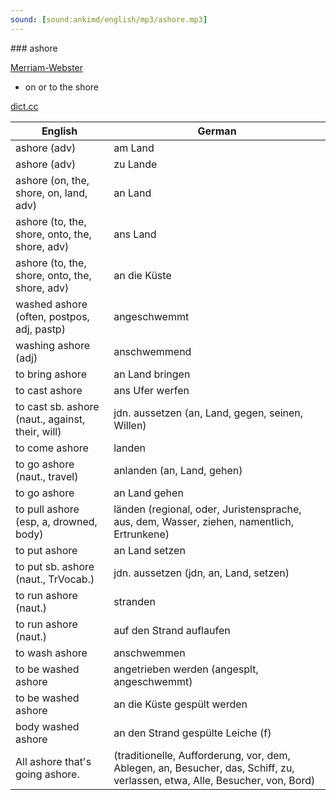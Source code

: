 ```yaml
---
sound: [sound:ankimd/english/mp3/ashore.mp3]
---
```


\### ashore

[Merriam-Webster](https://www.merriam-webster.com/dictionary/ashore)

- on or to the shore

[dict.cc](https://www.dict.cc/ashore)

| English        | German       |
| -------------- | ------------ |
| ashore (adv) | am Land |
| ashore (adv) | zu Lande |
| ashore (on, the, shore, on, land, adv) | an Land |
| ashore (to, the, shore, onto, the, shore, adv) | ans Land |
| ashore (to, the, shore, onto, the, shore, adv) | an die Küste |
| washed ashore (often, postpos, adj, pastp) | angeschwemmt |
| washing ashore (adj) | anschwemmend |
| to bring ashore | an Land bringen |
| to cast ashore | ans Ufer werfen |
| to cast sb. ashore (naut., against, their, will) | jdn. aussetzen (an, Land, gegen, seinen, Willen) |
| to come ashore | landen |
| to go ashore (naut., travel) | anlanden (an, Land, gehen) |
| to go ashore | an Land gehen |
| to pull ashore (esp, a, drowned, body) | länden (regional, oder, Juristensprache, aus, dem, Wasser, ziehen, namentlich, Ertrunkene) |
| to put ashore | an Land setzen |
| to put sb. ashore (naut., TrVocab.) | jdn. aussetzen (jdn, an, Land, setzen) |
| to run ashore (naut.) | stranden |
| to run ashore (naut.) | auf den Strand auflaufen |
| to wash ashore | anschwemmen |
| to be washed ashore | angetrieben werden (angesplt, angeschwemmt) |
| to be washed ashore | an die Küste gespült werden |
| body washed ashore | an den Strand gespülte Leiche (f) |
| All ashore that's going ashore. |  (traditionelle, Aufforderung, vor, dem, Ablegen, an, Besucher, das, Schiff, zu, verlassen, etwa, Alle, Besucher, von, Bord) |
